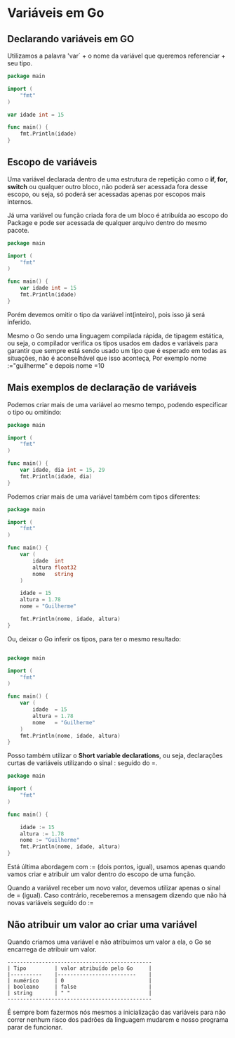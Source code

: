 # Variáveis em Go

## Declarando variáveis em GO

Utilizamos a palavra 'var` + o nome da variável que queremos referenciar + seu tipo.

~~~go
package main

import (
    "fmt"
)

var idade int = 15

func main() {
    fmt.Println(idade)
}
~~~

## Escopo de variáveis

Uma variável declarada dentro de uma estrutura de repetição como o **if, for, switch** ou qualquer outro bloco, não poderá ser acessada fora desse escopo, ou seja, só poderá ser acessadas apenas por escopos mais internos.

Já uma variável ou função criada fora de um bloco é atribuída ao escopo do Package e pode ser acessada de qualquer arquivo dentro do mesmo pacote.

~~~go
package main

import (
    "fmt"
)

func main() {
    var idade int = 15
    fmt.Println(idade)
}
~~~

Porém devemos omitir o tipo da variável int(inteiro), pois isso já será inferido.

Mesmo o Go sendo uma linguagem compilada rápida, de tipagem estática, ou seja, o compilador verifica os tipos usados em dados e variáveis para garantir que sempre está sendo usado um tipo que é esperado em todas as situações, não é aconselhável que isso aconteça, Por exemplo nome :="guilherme" e depois nome =10

## Mais exemplos de declaração de variáveis
Podemos criar mais de uma variável ao mesmo tempo, podendo especificar o tipo ou omitindo:

~~~go
package main

import (
    "fmt"
)

func main() {
    var idade, dia int = 15, 29
    fmt.Println(idade, dia)
}
~~~

Podemos criar mais de uma variável também com tipos diferentes:

~~~go
package main

import (
    "fmt"
)

func main() {
    var (
        idade  int
        altura float32
        nome   string
    )

    idade = 15
    altura = 1.78
    nome = "Guilherme"

    fmt.Println(nome, idade, altura)
}
~~~


Ou, deixar o Go inferir os tipos, para ter o mesmo resultado:

~~~go

package main

import (
    "fmt"
)

func main() {
    var (
        idade  = 15
        altura = 1.78
        nome   = "Guilherme"
    )
    fmt.Println(nome, idade, altura)
}
~~~

Posso também utilizar o **Short variable declarations**, ou seja, declarações curtas de variáveis utilizando o sinal : seguido do =.

~~~go
package main

import (
    "fmt"
)

func main() {

    idade := 15
    altura := 1.78
    nome := "Guilherme"
    fmt.Println(nome, idade, altura)
}
~~~

Está última abordagem com := (dois pontos, igual), usamos apenas quando vamos criar e atribuir um valor dentro do escopo de uma função.

Quando a variável receber um novo valor, devemos utilizar apenas o sinal de = (igual). Caso contrário, receberemos a mensagem dizendo que não há novas variáveis seguido do :=

## Não atribuir um valor ao criar uma variável

Quando criamos uma variável e não atribuímos um valor a ela, o Go se encarrega de atribuir um valor.
~~~
----------------------------------------------
| Tipo         | valor atribuído pelo Go     |
|----------    |-------------------------    |
| numérico     | 0                           |
| booleano     | false                       |
| string       | " "                         |
----------------------------------------------
~~~

É sempre bom fazermos nós mesmos a inicialização das variáveis para não correr nenhum risco dos padrões da linguagem mudarem e nosso programa parar de funcionar.
